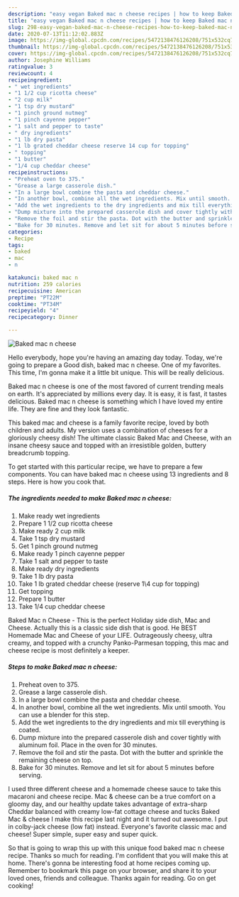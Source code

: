 ```yaml
---
description: "easy vegan Baked mac n cheese recipes | how to keep Baked mac n cheese"
title: "easy vegan Baked mac n cheese recipes | how to keep Baked mac n cheese"
slug: 298-easy-vegan-baked-mac-n-cheese-recipes-how-to-keep-baked-mac-n-cheese
date: 2020-07-13T11:12:02.883Z
image: https://img-global.cpcdn.com/recipes/5472138476126208/751x532cq70/baked-mac-n-cheese-recipe-main-photo.jpg
thumbnail: https://img-global.cpcdn.com/recipes/5472138476126208/751x532cq70/baked-mac-n-cheese-recipe-main-photo.jpg
cover: https://img-global.cpcdn.com/recipes/5472138476126208/751x532cq70/baked-mac-n-cheese-recipe-main-photo.jpg
author: Josephine Williams
ratingvalue: 3
reviewcount: 4
recipeingredient:
- " wet ingredients"
- "1 1/2 cup ricotta cheese"
- "2 cup milk"
- "1 tsp dry mustard"
- "1 pinch ground nutmeg"
- "1 pinch cayenne pepper"
- "1 salt and pepper to taste"
- " dry ingredients"
- "1 lb dry pasta"
- "1 lb grated cheddar cheese reserve 14 cup for topping"
- " topping"
- "1 butter"
- "1/4 cup cheddar cheese"
recipeinstructions:
- "Preheat oven to 375."
- "Grease a large casserole dish."
- "In a large bowl combine the pasta and cheddar cheese."
- "In another bowl, combine all the wet ingredients. Mix until smooth. You can use a blender for this step."
- "Add the wet ingredients to the dry ingredients and mix till everything is coated."
- "Dump mixture into the prepared casserole dish and cover tightly with aluminum foil. Place in the oven for 30 minutes."
- "Remove the foil and stir the pasta. Dot with the butter and sprinkle the remaining cheese on top."
- "Bake for 30 minutes. Remove and let sit for about 5 minutes before serving."
categories:
- Recipe
tags:
- baked
- mac
- n

katakunci: baked mac n 
nutrition: 259 calories
recipecuisine: American
preptime: "PT22M"
cooktime: "PT34M"
recipeyield: "4"
recipecategory: Dinner

---
```



![Baked mac n cheese](https://img-global.cpcdn.com/recipes/5472138476126208/751x532cq70/baked-mac-n-cheese-recipe-main-photo.jpg)

Hello everybody, hope you're having an amazing day today. Today, we're going to prepare a Good dish, baked mac n cheese. One of my favorites. This time, I'm gonna make it a little bit unique. This will be really delicious.

Baked mac n cheese is one of the most favored of current trending meals on earth. It's appreciated by millions every day. It is easy, it is fast, it tastes delicious. Baked mac n cheese is something which I have loved my entire life. They are fine and they look fantastic.

This baked mac and cheese is a family favorite recipe, loved by both children and adults. My version uses a combination of cheeses for a gloriously cheesy dish! The ultimate classic Baked Mac and Cheese, with an insane cheesy sauce and topped with an irresistible golden, buttery breadcrumb topping.


To get started with this particular recipe, we have to prepare a few components. You can have baked mac n cheese using 13 ingredients and 8 steps. Here is how you cook that.

<!--inarticleads1-->

##### The ingredients needed to make Baked mac n cheese:

1. Make ready  wet ingredients
1. Prepare 1 1/2 cup ricotta cheese
1. Make ready 2 cup milk
1. Take 1 tsp dry mustard
1. Get 1 pinch ground nutmeg
1. Make ready 1 pinch cayenne pepper
1. Take 1 salt and pepper to taste
1. Make ready  dry ingredients
1. Take 1 lb dry pasta
1. Take 1 lb grated cheddar cheese (reserve 1\4 cup for topping)
1. Get  topping
1. Prepare 1 butter
1. Take 1/4 cup cheddar cheese


Baked Mac n Cheese - This is the perfect Holiday side dish, Mac and Cheese. Actually this is a classic side dish that is good. He BEST Homemade Mac and Cheese of your LIFE. Outrageously cheesy, ultra creamy, and topped with a crunchy Panko-Parmesan topping, this mac and cheese recipe is most definitely a keeper. 

<!--inarticleads2-->

##### Steps to make Baked mac n cheese:

1. Preheat oven to 375.
1. Grease a large casserole dish.
1. In a large bowl combine the pasta and cheddar cheese.
1. In another bowl, combine all the wet ingredients. Mix until smooth. You can use a blender for this step.
1. Add the wet ingredients to the dry ingredients and mix till everything is coated.
1. Dump mixture into the prepared casserole dish and cover tightly with aluminum foil. Place in the oven for 30 minutes.
1. Remove the foil and stir the pasta. Dot with the butter and sprinkle the remaining cheese on top.
1. Bake for 30 minutes. Remove and let sit for about 5 minutes before serving.


I used three different cheese and a homemade cheese sauce to take this macaroni and cheese recipe. Mac &amp; cheese can be a true comfort on a gloomy day, and our healthy update takes advantage of extra-sharp Cheddar balanced with creamy low-fat cottage cheese and tucks Baked Mac &amp; cheese I make this recipe last night and it turned out awesome. I put in colby-jack cheese (low fat) instead. Everyone&#39;s favorite classic mac and cheese! Super simple, super easy and super quick. 

So that is going to wrap this up with this unique food baked mac n cheese recipe. Thanks so much for reading. I'm confident that you will make this at home. There's gonna be interesting food at home recipes coming up. Remember to bookmark this page on your browser, and share it to your loved ones, friends and colleague. Thanks again for reading. Go on get cooking!
